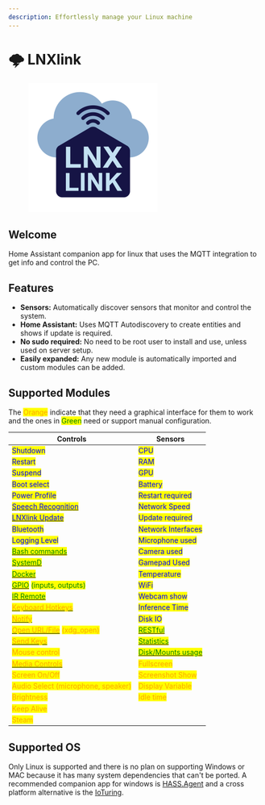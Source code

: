 ```yaml
---
description: Effortlessly manage your Linux machine
---
```


# 🌩️ LNXlink

<figure><img src=".gitbook/assets/logo.png" alt="" width="256"><figcaption></figcaption></figure>

## Welcome

Home Assistant companion app for linux that uses the MQTT integration to get info and control the PC.

## Features

* **Sensors:** Automatically discover sensors that monitor and control the system.
* **Home Assistant:** Uses MQTT Autodiscovery to create entities and shows if update is required.
* **No sudo required:** No need to be root user to install and use, unless used on server setup.
* **Easily expanded:** Any new module is automatically imported and custom modules can be added.

## Supported Modules

The <mark style="color:orange;">Orange</mark> indicate that they need a graphical interface for them to work and the ones in <mark style="color:green;">Green</mark> need or support manual configuration.

| Controls                                                                                                                          | Sensors                                                                               |
| --------------------------------------------------------------------------------------------------------------------------------- | ------------------------------------------------------------------------------------- |
| <mark style="color:blue;">Shutdown</mark>                                                                                         | <mark style="color:blue;">CPU</mark>                                                  |
| <mark style="color:blue;">Restart</mark>                                                                                          | <mark style="color:blue;">RAM</mark>                                                  |
| <mark style="color:blue;">Suspend</mark>                                                                                          | <mark style="color:blue;">GPU</mark>                                                  |
| <mark style="color:blue;">Boot select</mark>                                                                                      | <mark style="color:blue;">Battery</mark>                                              |
| <mark style="color:blue;">Power Profile</mark>                                                                                    | <mark style="color:blue;">Restart required</mark>                                     |
| [<mark style="color:blue;">Speech Recognition</mark>](examples.md#voice-assistant)                                                | <mark style="color:blue;">Network Speed</mark>                                        |
| [<mark style="color:blue;">LNXlink Update</mark>](examples.md#install-update)                                                     | <mark style="color:blue;">Update required</mark>                                      |
| <mark style="color:blue;">Bluetooth</mark>                                                                                        | <mark style="color:blue;">Network Interfaces</mark>                                   |
| <mark style="color:blue;">Logging Level</mark>                                                                                    | <mark style="color:blue;">Microphone used</mark>                                      |
| [<mark style="color:green;">Bash commands</mark>](modules-settings.md#bash)                                                       | <mark style="color:blue;">Camera used</mark>                                          |
| [<mark style="color:green;">SystemD</mark>](modules-settings.md#systemd)                                                          | <mark style="color:blue;">Gamepad Used</mark>                                         |
| [<mark style="color:green;">Docker</mark>](modules-settings.md#docker)                                                            | <mark style="color:blue;">Temperature</mark>                                          |
| [<mark style="color:green;">GPIO</mark>](modules-settings.md#gpio) <mark style="color:green;">(inputs, outputs)</mark>            | <mark style="color:blue;">WiFi</mark>                                                 |
| [<mark style="color:green;">IR Remote</mark>](modules-settings.md#ir-remote)                                                      | <mark style="color:blue;">Webcam show</mark>                                          |
| [<mark style="color:orange;">Keyboard Hotkeys</mark>](modules-settings.md#keyboard-hotkeys)                                       | <mark style="color:blue;">Inference Time</mark>                                       |
| [<mark style="color:orange;">Notify</mark>](examples.md#notification)                                                             | <mark style="color:blue;">Disk IO</mark>                                              |
| [<mark style="color:orange;">Open URL/File</mark>](examples.md#open-a-url-or-file) <mark style="color:orange;">(xdg\_open)</mark> | [<mark style="color:green;">RESTful</mark>](examples.md#restful)                      |
| [<mark style="color:orange;">Send Keys</mark>](examples.md#keys-send)                                                             | [<mark style="color:green;">Statistics</mark>](examples.md#statistics)                |
| <mark style="color:orange;">Mouse control</mark>                                                                                  | [<mark style="color:green;">Disk/Mounts usage</mark>](modules-settings.md#disk-usage) |
| [<mark style="color:orange;">Media Controls</mark>](media-player.md)                                                              | <mark style="color:orange;">Fullscreen</mark>                                         |
| <mark style="color:orange;">Screen On/Off</mark>                                                                                  | <mark style="color:orange;">Screenshot Show</mark>                                    |
| <mark style="color:orange;">Audio Select (microphone, speaker)</mark>                                                             | <mark style="color:orange;">Display Variable</mark>                                   |
| <mark style="color:orange;">Brightness</mark>                                                                                     | <mark style="color:orange;">Idle time</mark>                                          |
| <mark style="color:orange;">Keep Alive</mark>                                                                                     |                                                                                       |
| <mark style="color:orange;">Steam</mark>                                                                                          |                                                                                       |

## Supported OS

Only Linux is supported and there is no plan on supporting Windows or MAC because it has many system dependencies that can't be ported. A recommended companion app for windows is [HASS.Agent](https://lab02-research.org/hassagent/) and a cross platform alternative is the [IoTuring](https://github.com/richibrics/IoTuring).
